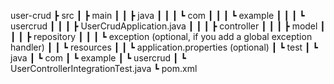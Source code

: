 user-crud
┣ src
┃ ┣ main
┃ ┃ ┣ java
┃ ┃ ┃ ┗ com
┃ ┃ ┃   ┗ example
┃ ┃ ┃       ┗ usercrud
┃ ┃ ┃           ┣ UserCrudApplication.java
┃ ┃ ┃           ┣ controller
┃ ┃ ┃           ┣ model
┃ ┃ ┃           ┣ repository
┃ ┃ ┃           ┗ exception (optional, if you add a global exception handler)
┃ ┃ ┗ resources
┃ ┃     ┗ application.properties (optional)
┃ ┗ test
┃   ┗ java
┃       ┗ com
┃           ┗ example
┃               ┗ usercrud
┃                   ┗ UserControllerIntegrationTest.java
┗ pom.xml
